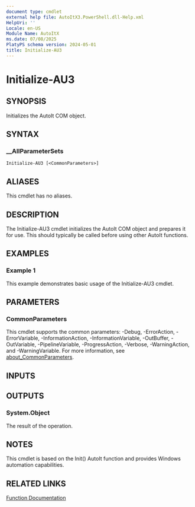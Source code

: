 ```yaml
---
document type: cmdlet
external help file: AutoItX3.PowerShell.dll-Help.xml
HelpUri: ''
Locale: en-US
Module Name: AutoItX
ms.date: 07/08/2025
PlatyPS schema version: 2024-05-01
title: Initialize-AU3
---
```


# Initialize-AU3

## SYNOPSIS

Initializes the AutoIt COM object.

## SYNTAX

### __AllParameterSets

```
Initialize-AU3 [<CommonParameters>]
```

## ALIASES

This cmdlet has no aliases.

## DESCRIPTION

The Initialize-AU3 cmdlet initializes the AutoIt COM object and prepares it for use. This should typically be called before using other AutoIt functions.

## EXAMPLES

### Example 1

This example demonstrates basic usage of the Initialize-AU3 cmdlet.

## PARAMETERS

### CommonParameters

This cmdlet supports the common parameters: -Debug, -ErrorAction, -ErrorVariable,
-InformationAction, -InformationVariable, -OutBuffer, -OutVariable, -PipelineVariable,
-ProgressAction, -Verbose, -WarningAction, and -WarningVariable. For more information, see
[about_CommonParameters](https://go.microsoft.com/fwlink/?LinkID=113216).

## INPUTS

## OUTPUTS

### System.Object

The result of the operation.

## NOTES

This cmdlet is based on the Init() AutoIt function and provides Windows automation capabilities.

## RELATED LINKS

[Function Documentation](https://www.autoitscript.com/autoit3/docs/functions/Init.htm)
